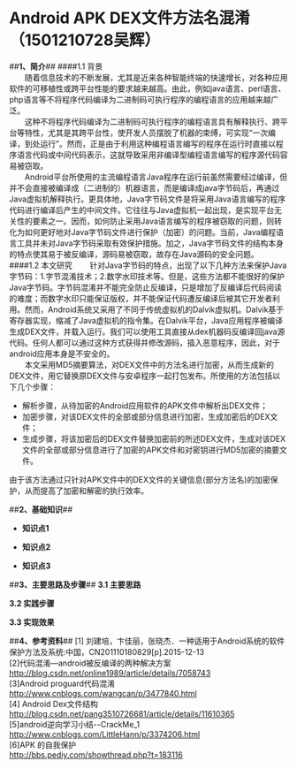 # Android APK DEX文件方法名混淆（1501210728吴辉）

##**1、简介**##
####1.1 背景  
&ensp;&ensp;&ensp;&ensp;随着信息技术的不断发展，尤其是近来各种智能终端的快速增长，对各种应用软件的可移植性或跨平台性能的要求越来越高。由此，例如java语言、perl语言、php语言等不将程序代码编译为二进制码可执行程序的编程语言的应用越来越广泛。  
&ensp;&ensp;&ensp;&ensp;这种不将程序代码编译为二进制码可执行程序的编程语言具有解释执行、跨平台等特性，尤其是其跨平台性，使开发人员摆脱了机器的束缚，可实现“一次编译，到处运行”。然而，正是由于利用这种编程语言编写的程序在运行时直接以程序语言代码或中间代码表示，这就导致采用非编译型编程语言编写的程序源代码容易被窃取。  
&ensp;&ensp;&ensp;&ensp;Android平台所使用的主流编程语言Java程序在运行前虽然需要经过编译，但并不会直接被编译成（二进制的）机器语言，而是编译成java字节码后，再通过Java虚拟机解释执行。更具体地，Java字节码文件是将采用Java语言编写的程序代码进行编译后产生的中间文件。它往往与Java虚拟机一起出现，是实现平台无关性的要素之一。因而，如何防止采用Java语言编写的程序被窃取的问题，则转化为如何更好地对Java字节码文件进行保护（加密）的问题。当前，Java编程语言工具并未对Java字节码采取有效保护措施。加之，Java字节码文件的结构本身的特点使其易于被反编译，源码易被窃取，故存在Java源码的安全问题。
####1.2 本文研究
&ensp;&ensp;&ensp;&ensp;针对Java字节码的特点，出现了以下几种方法来保护Java字节码：1.字节混淆技术；2.数字水印技术等。但是，这些方法都不能很好的保护Java字节码。字节码混淆并不能完全防止反编译，只是增加了反编译后代码阅读的难度；而数字水印只能保证版权，并不能保证代码遭反编译后被其它开发者利用。然而，Android系统又采用了不同于传统虚拟机的Dalvik虚拟机。Dalvik基于寄存器实现，缩减了Java虚拟机的指令集。在Dalvik平台，Java应用程序被编译生成DEX文件，并载入运行。我们可以使用工具直接从dex机器码反编译回java源代码。任何人都可以通过这种方式获得并修改源码，插入恶意程序，因此，对于android应用本身是不安全的。  
&ensp;&ensp;&ensp;&ensp;本文采用MD5摘要算法，对DEX文件中的方法名进行加密，从而生成新的DEX文件，用它替换原DEX文件与安卓程序一起打包发布。所使用的方法包括以下几个步骤：  
* 解析步骤，从待加密的Android应用软件的APK文件中解析出DEX文件；
* 加密步骤，对该DEX文件的全部或部分信息进行加密，生成加密后的DEX文件；
* 生成步骤，将该加密后的DEX文件替换加密前的所述DEX文件，生成对该DEX文件的全部或部分信息进行了加密的APK文件和对密钥进行MD5加密的摘要文件。

由于该方法通过只针对APK文件中的DEX文件的关键信息(部分方法名)的加密保护，从而提高了加密和解密的执行效率。

##**2、基础知识**##


* **知识点1**



* **知识点2**



* **知识点3**



##**3、主要思路及步骤**##
**3.1 主要思路**



**3.2 实践步骤**


**3.3 实现效果**



##**4、参考资料**##
[1]  刘建培，卞佳丽，张晓杰．一种适用于Android系统的软件保护方法及系统:中国，CN201110180829[p].2015-12-13  
[2]代码混淆—android被反编译的两种解决方案  
http://blog.csdn.net/online1989/article/details/7058743  
[3]Android proguard代码混淆  
http://www.cnblogs.com/wangcan/p/3477840.html  
[4] Android Dex文件结构  
http://blog.csdn.net/pang3510726681/article/details/11610365  
[5]android逆向学习小结--CrackMe_1  
http://www.cnblogs.com/LittleHann/p/3374206.html  
[6]APK 的自我保护  
http://bbs.pediy.com/showthread.php?t=183116    
